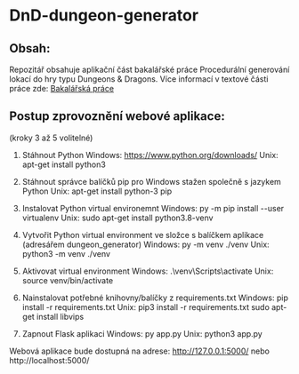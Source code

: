 # DnD-dungeon-generator

## Obsah:
Repozitář obsahuje aplikační část bakalářské práce Procedurální generování lokací do hry typu Dungeons \& Dragons.
Více informací v textové části práce zde: [Bakalářská práce]([https://stag.upol.cz/portal/studium/prohlizeni.html?pc_phs=-2121444242&pc_mode=view&pc_windowid=10308&_csrf=dcf8255f-da10-4284-87aa-82eb30892b91&pc_phase=action&pc_pagenavigationalstate=AAAAAQAFMTAzMDgTAQAAAAEACHN0YXRlS2V5AAAAAQAULTkyMjMzNzIwMzY4NTQ3NjczMTgAAAAA&pc_type=portlet&pc_interactionstate=JBPNS_rO0ABXetAAlwcmFjZUlkbm8AAAABAAYyODQyNTIAEHByb2hsaXplbmlBY3Rpb24AAAABADpjei56Y3Uuc3RhZy5wb3J0bGV0czE2OC5wcm9obGl6ZW5pLnByYWNlLlByYWNlRGV0YWlsQWN0aW9uAAZkZXRhaWwAAAABAAlwcmFjZUluZm8ACHN0YXRlS2V5AAAAAQAULTkyMjMzNzIwMzY4NTQ3NjczMTgAB19fRU9GX18*&pc_windowstate=normal&pc_navigationalstate=JBPNS_rO0ABXctAAhzdGF0ZUtleQAAAAEAFC05MjIzMzcyMDM2ODU0NzY3MzE4AAdfX0VPRl9f#prohlizeniSearchResult](https://stag.upol.cz/StagPortletsJSR168/PagesDispatcherServlet?pp_destElement=%23ssSouboryStudentuDivId_17466&pp_locale=cs&pp_reqType=render&pp_portlet=souboryStudentuPagesPortlet&pp_page=souboryStudentuDownloadPage&pp_nameSpace=G10308&soubidno=338086) "Textová část práce")

## Postup zprovoznění webové aplikace:
(kroky 3 až 5 volitelné)

1. Stáhnout Python
Windows:	https://www.python.org/downloads/
Unix:		apt-get install python3

2. Stáhnout správce balíčků pip
pro Windows stažen společně s jazykem Python
Unix:		apt-get install python-3 pip

3. Instalovat Python virtual environemnt
Windows:	py -m pip install --user virtualenv
Unix:		sudo apt-get install python3.8-venv

4. Vytvořit Python virtual environment ve složce s balíčkem aplikace (adresářem dungeon_generator)
Windows:	py -m venv ./venv
Unix:		python3 -m venv ./venv

5. Aktivovat virtual environment
Windows:	.\venv\Scripts\activate
Unix:		source venv/bin/activate

6. Nainstalovat potřebné knihovny/balíčky z requirements.txt
Windows:	pip install -r requirements.txt
Unix:		pip3 install -r requirements.txt
		sudo apt-get install libvips

7. Zapnout Flask aplikaci
Windows:	py app.py
Unix:		python3 app.py

Webová aplikace bude dostupná na adrese: http://127.0.0.1:5000/ nebo http://localhost:5000/
